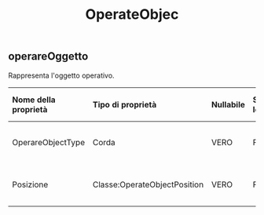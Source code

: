 ﻿---
title: OperateObjec
second_title: Aspose.Cells Cloud Documen
type: docs
url: /it/specification/model/operateobject/
description: "Aspose.Cells Specifica del modello cloud: OperateObject. Gestisci facilmente Excel e altri fogli di calcolo con funzionalità come apertura, generazione, modifica, divisione, unione, confronto e conversione"
kwords: Excel, Office, Foglio di calcolo, Cloud REST API, OperateObject
weight: 50
---
## **operareOggetto**

 Rappresenta l'oggetto operativo.

| Nome della proprietà| Tipo di proprietà| Nullabile| Sola lettura| Valore di default| Descrizione|
|:- |:- |:- |:- |:- |:- |
| OperareObjectType| Corda| VERO| Falso|| Rappresenta il tipo di oggetto operativo.|
| Posizione| Classe:OperateObjectPosition| VERO| Falso|| Rappresenta la posizione dell'oggetto operativo.|

